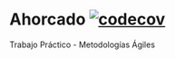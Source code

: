 # Ahorcado [![codecov](https://codecov.io/gh/leandroberto2010/TestAhorcado/graph/badge.svg?token=RMP2JH9UMY)](https://codecov.io/gh/leandroberto2010/TestAhorcado)
Trabajo Práctico - Metodologías Ágiles
